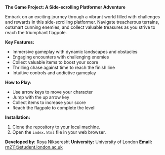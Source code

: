 **The Game Project: A Side-scrolling Platformer Adventure**

Embark on an exciting journey through a vibrant world filled with challenges and rewards in this side-scrolling platformer. Navigate treacherous terrains, outsmart cunning enemies, and collect valuable treasures as you strive to reach the triumphant flagpole.

**Key Features:**

* Immersive gameplay with dynamic landscapes and obstacles
* Engaging encounters with challenging enemies
* Collect valuable items to boost your score
* Thrilling chase against time to reach the finish line
* Intuitive controls and addictive gameplay

**How to Play:**

* Use arrow keys to move your character
* Jump with the up arrow key
* Collect items to increase your score
* Reach the flagpole to complete the level

**Installation:**

1. Clone the repository to your local machine.
2. Open the `index.html` file in your web browser.

**Developed by:** Roya Nikseresht
**University:** University of London
**Email:** rn211@student.london.ac.uk
